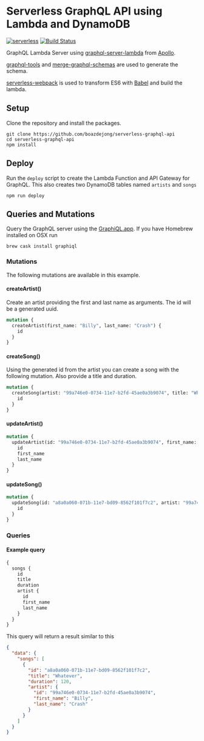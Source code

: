 # Serverless GraphQL API using Lambda and DynamoDB
[![serverless](http://public.serverless.com/badges/v3.svg)](http://www.serverless.com)
[![Build Status](https://travis-ci.org/boazdejong/serverless-graphql-api.svg?branch=master)](https://travis-ci.org/boazdejong/serverless-graphql-api)

GraphQL Lambda Server using [graphql-server-lambda](https://github.com/apollographql/graphql-server/tree/master/packages/graphql-server-lambda) from [Apollo](http://dev.apollodata.com/).

[graphql-tools](https://github.com/apollographql/graphql-tools) and [merge-graphql-schemas](https://github.com/okgrow/merge-graphql-schemas) are used to generate the schema.

[serverless-webpack](https://github.com/elastic-coders/serverless-webpack) is used to transform ES6 with [Babel](https://babeljs.io/) and build the lambda.


## Setup
Clone the repository and install the packages.

```
git clone https://github.com/boazdejong/serverless-graphql-api
cd serverless-graphql-api
npm install
```

## Deploy
Run the `deploy` script to create the Lambda Function and API Gateway for GraphQL. This also creates two DynamoDB tables named `artists` and `songs`
```
npm run deploy
```

## Queries and Mutations
Query the GraphQL server using the [GraphiQL.app](https://github.com/skevy/graphiql-app). If you have Homebrew installed on OSX run
```
brew cask install graphiql
```

### Mutations
The following mutations are available in this example.

#### createArtist()
Create an artist providing the first and last name as arguments. The id will be a generated uuid.
```graphql
mutation {
  createArtist(first_name: "Billy", last_name: "Crash") {
    id
  }
}
```

#### createSong()
Using the generated id from the artist you can create a song with the following mutation. Also provide a title and duration.
```graphql
mutation {
  createSong(artist: "99a746e0-0734-11e7-b2fd-45ae0a3b9074", title: "Whatever", duration: 120) {
    id
  }
}
```

#### updateArtist()
```graphql
mutation {
  updateArtist(id: "99a746e0-0734-11e7-b2fd-45ae0a3b9074", first_name: "John", last_name: "Ruth") {
    id
    first_name
    last_name
  }
}
```

#### updateSong()
```graphql
mutation {
  updateSong(id: "a8a0a060-071b-11e7-bd09-8562f101f7c2", artist: "99a746e0-0734-11e7-b2fd-45ae0a3b9074", duration: 130, title: "A new title") {
    id
  }
}
```

### Queries
#### Example query
```graphql
{
  songs {
    id
    title
    duration
    artist {
      id
      first_name
      last_name
    }
  }
}
```

This query will return a result similar to this
```json
{
  "data": {
    "songs": [
      {
        "id": "a8a0a060-071b-11e7-bd09-8562f101f7c2",
        "title": "Whatever",
        "duration": 120,
        "artist": {
          "id": "99a746e0-0734-11e7-b2fd-45ae0a3b9074",
          "first_name": "Billy",
          "last_name": "Crash"
        }
      }
    ]
  }
}
```
